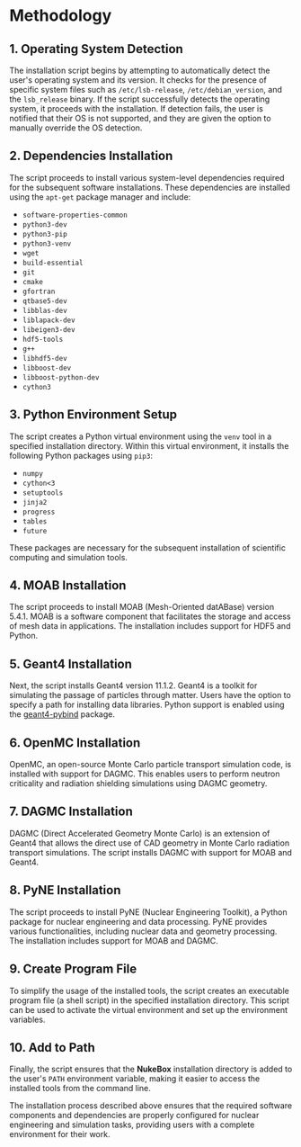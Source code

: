 # Methodology 

## 1. Operating System Detection

The installation script begins by attempting to automatically detect the user's operating system and its version. It checks for the presence of specific system files such as `/etc/lsb-release`, `/etc/debian_version`, and the `lsb_release` binary. If the script successfully detects the operating system, it proceeds with the installation. If detection fails, the user is notified that their OS is not supported, and they are given the option to manually override the OS detection.

## 2. Dependencies Installation

The script proceeds to install various system-level dependencies required for the subsequent software installations. These dependencies are installed using the `apt-get` package manager and include:

- `software-properties-common`
- `python3-dev`
- `python3-pip`
- `python3-venv`
- `wget`
- `build-essential`
- `git`
- `cmake`
- `gfortran`
- `qtbase5-dev`
- `libblas-dev`
- `liblapack-dev`
- `libeigen3-dev`
- `hdf5-tools`
- `g++`
- `libhdf5-dev`
- `libboost-dev`
- `libboost-python-dev`
- `cython3`

## 3. Python Environment Setup

The script creates a Python virtual environment using the `venv` tool in a specified installation directory. Within this virtual environment, it installs the following Python packages using `pip3`:

- `numpy`
- `cython<3`
- `setuptools`
- `jinja2`
- `progress`
- `tables`
- `future`

These packages are necessary for the subsequent installation of scientific computing and simulation tools.

## 4. MOAB Installation

The script proceeds to install MOAB (Mesh-Oriented datABase) version 5.4.1. MOAB is a software component that facilitates the storage and access of mesh data in applications. The installation includes support for HDF5 and Python.

## 5. Geant4 Installation

Next, the script installs Geant4 version 11.1.2. Geant4 is a toolkit for simulating the passage of particles through matter. Users have the option to specify a path for installing data libraries. Python support is enabled using the [geant4-pybind](https://github.com/HaarigerHarald/geant4_pybind) package.

## 6. OpenMC Installation

OpenMC, an open-source Monte Carlo particle transport simulation code, is installed with support for DAGMC. This enables users to perform neutron criticality and radiation shielding simulations using DAGMC geometry.

## 7. DAGMC Installation

DAGMC (Direct Accelerated Geometry Monte Carlo) is an extension of Geant4 that allows the direct use of CAD geometry in Monte Carlo radiation transport simulations. The script installs DAGMC with support for MOAB and Geant4.

## 8. PyNE Installation

The script proceeds to install PyNE (Nuclear Engineering Toolkit), a Python package for nuclear engineering and data processing. PyNE provides various functionalities, including nuclear data and geometry processing. The installation includes support for MOAB and DAGMC.

## 9. Create Program File

To simplify the usage of the installed tools, the script creates an executable program file (a shell script) in the specified installation directory. This script can be used to activate the virtual environment and set up the environment variables.

## 10. Add to Path

Finally, the script ensures that the **NukeBox** installation directory is added to the user's `PATH` environment variable, making it easier to access the installed tools from the command line.

The installation process described above ensures that the required software components and dependencies are properly configured for nuclear engineering and simulation tasks, providing users with a complete environment for their work.